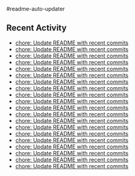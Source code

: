 #readme-auto-updater

## Recent Activity
<!-- LATEST_COMMITS:START -->
- [chore: Update README with recent commits](https://github.com/NEO1717/readme-auto-updater/commit/81671603d1eb57c5bf37d83f37875c365dc58399)
- [chore: Update README with recent commits](https://github.com/NEO1717/readme-auto-updater/commit/08c901fe6c93ac12fafc20b98f96f879410e0db9)
- [chore: Update README with recent commits](https://github.com/NEO1717/readme-auto-updater/commit/0f5445507d6ad2eb93faa2ceea094d69eef35be7)
- [chore: Update README with recent commits](https://github.com/NEO1717/readme-auto-updater/commit/e71c351bd0df8a3edc6f218707b66669df7e0283)
- [chore: Update README with recent commits](https://github.com/NEO1717/readme-auto-updater/commit/d84c7e90a7adc71708ca0bba0242440f29ba5a24)
- [chore: Update README with recent commits](https://github.com/NEO1717/readme-auto-updater/commit/48d49663a901877ba919985de39045cc98b9ff1c)
- [chore: Update README with recent commits](https://github.com/NEO1717/readme-auto-updater/commit/39c651923b92c39ecb81b69a6267cdfd699d3cab)
- [chore: Update README with recent commits](https://github.com/NEO1717/readme-auto-updater/commit/10cdf3c8daf9a982dacc58802b2e8fac67d2c106)
- [chore: Update README with recent commits](https://github.com/NEO1717/readme-auto-updater/commit/3f8169ebf63e9b3c060500e6a6dd43fdda0e3af3)
- [chore: Update README with recent commits](https://github.com/NEO1717/readme-auto-updater/commit/c2e1889c030b791182486c33155a13f4f07eafd7)
- [chore: Update README with recent commits](https://github.com/NEO1717/readme-auto-updater/commit/5a7904eca4fb9c02306f3566b2d37c31c53c4d4e)
- [chore: Update README with recent commits](https://github.com/NEO1717/readme-auto-updater/commit/5584df4fd2dcc0f3e6c562b65a9c649945242889)
- [chore: Update README with recent commits](https://github.com/NEO1717/readme-auto-updater/commit/c8acb8bcfb6fe5b1a341f3514082351321271b35)
- [chore: Update README with recent commits](https://github.com/NEO1717/readme-auto-updater/commit/7811109ac7b0c6eb21878fe404e8b256554a7eb9)
- [chore: Update README with recent commits](https://github.com/NEO1717/readme-auto-updater/commit/c3b3b68b8b3710324458082e0ca9e160c5892145)
- [chore: Update README with recent commits](https://github.com/NEO1717/readme-auto-updater/commit/a5154e585bf86ee2db29392ca48cc61dfc2df511)
- [chore: Update README with recent commits](https://github.com/NEO1717/readme-auto-updater/commit/7e9e395bf0551543cdfa906e9837f2248da6f138)
- [chore: Update README with recent commits](https://github.com/NEO1717/readme-auto-updater/commit/580f17c36f17355cd629406952b979a6773af4b6)
- [chore: Update README with recent commits](https://github.com/NEO1717/readme-auto-updater/commit/9f896f45e0cdb367165b02e638abf9f34395ec47)
- [chore: Update README with recent commits](https://github.com/NEO1717/readme-auto-updater/commit/142c111e5c7d9f63114f905d17ac9c76633b84fd)
<!-- LATEST_COMMITS:END -->

